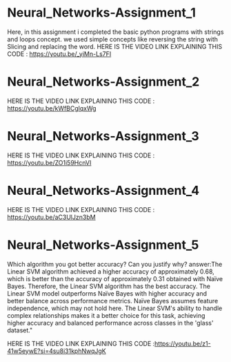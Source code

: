 # Neural_Networks-Assignment_1

Here, in this assignment i completed the basic python programs with strings and loops concept. 
 we used simple concepts like reversing the string with Slicing and replacing the word.
HERE IS THE VIDEO LINK EXPLAINING THIS CODE : https://youtu.be/_yiMn-Ls7FI

# Neural_Networks-Assignment_2

HERE IS THE VIDEO LINK EXPLAINING THIS CODE : https://youtu.be/kWfBCglqxWg

# Neural_Networks-Assignment_3
HERE IS THE VIDEO LINK EXPLAINING THIS CODE : https://youtu.be/ZO1i59HcnVI

# Neural_Networks-Assignment_4
HERE IS THE VIDEO LINK EXPLAINING THIS CODE : https://youtu.be/aC3UlJzn3bM

# Neural_Networks-Assignment_5
Which algorithm you got better accuracy? Can you justify why? 
answer:The Linear SVM algorithm achieved a higher accuracy of approximately 0.68, which is better than the accuracy of approximately 0.31 obtained with Naïve Bayes.
Therefore, the Linear SVM algorithm has the best accuracy. The Linear SVM model outperforms Naïve Bayes with higher accuracy and better balance across performance metrics. 
Naïve Bayes assumes feature independence, which may not hold here. The Linear SVM's ability to handle complex relationships makes it a better choice for this task, achieving higher accuracy and balanced performance across classes in the 'glass' dataset."

HERE IS THE VIDEO LINK EXPLAINING THIS CODE :https://youtu.be/z1-41w5eywE?si=4su8i31kphNwqJgK

